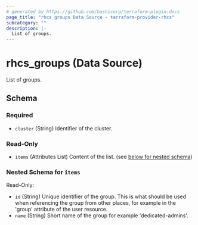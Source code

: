 ```yaml
---
# generated by https://github.com/hashicorp/terraform-plugin-docs
page_title: "rhcs_groups Data Source - terraform-provider-rhcs"
subcategory: ""
description: |-
  List of groups.
---
```


# rhcs_groups (Data Source)

List of groups.



<!-- schema generated by tfplugindocs -->
## Schema

### Required

- `cluster` (String) Identifier of the cluster.

### Read-Only

- `items` (Attributes List) Content of the list. (see [below for nested schema](#nestedatt--items))

<a id="nestedatt--items"></a>
### Nested Schema for `items`

Read-Only:

- `id` (String) Unique identifier of the group. This is what should be used when referencing the group from other places, for example in the 'group' attribute of the user resource.
- `name` (String) Short name of the group for example 'dedicated-admins'.
